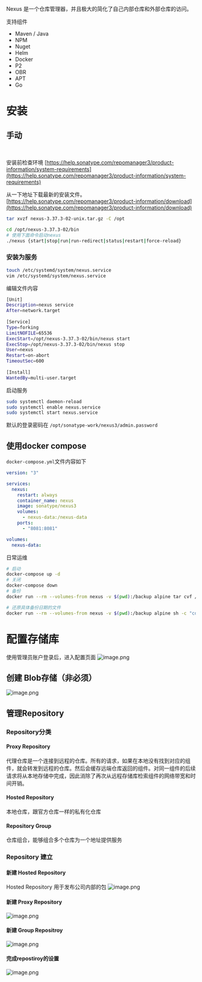 Nexus 是一个仓库管理器，并且极大的简化了自己内部仓库和外部仓库的访问。
​

支持组件

- Maven / Java
- NPM
- Nuget
- Helm
- Docker
- P2
- OBR
- APT
- Go 



# 安装
## 手动
​

安装前检查环境
[https://help.sonatype.com/repomanager3/product-information/system-requirements](https://help.sonatype.com/repomanager3/product-information/system-requirements)
​

从一下地址下载最新的安装文件。
[https://help.sonatype.com/repomanager3/product-information/download](https://help.sonatype.com/repomanager3/product-information/download)
​

```bash
tar xvzf nexus-3.37.3-02-unix.tar.gz -C /opt

cd /opt/nexus-3.37.3-02/bin 
# 使用下面命令启动nexus
./nexus {start|stop|run|run-redirect|status|restart|force-reload}

```
### 安装为服务
```bash
touch /etc/systemd/system/nexus.service
vim /etc/systemd/system/nexus.service
```
编辑文件内容
```bash
[Unit]
Description=nexus service
After=network.target
  
[Service]
Type=forking
LimitNOFILE=65536
ExecStart=/opt/nexus-3.37.3-02/bin/nexus start
ExecStop=/opt/nexus-3.37.3-02/bin/nexus stop
User=nexus
Restart=on-abort
TimeoutSec=600
  
[Install]
WantedBy=multi-user.target
```
启动服务
```bash
sudo systemctl daemon-reload
sudo systemctl enable nexus.service
sudo systemctl start nexus.service
```
默认的登录密码在  `/opt/sonatype-work/nexus3/admin.password`


## 使用docker compose
`docker-compose.yml`文件内容如下
```yaml
version: "3"

services:
  nexus:
    restart: always
    container_name: nexus
    image: sonatype/nexus3
    volumes:
      - nexus-data:/nexus-data
    ports:
      - "8081:8081"

volumes:
  nexus-data:
```
日常运维
```bash
# 启动
docker-compose up -d
# 关闭
docker-compose down 
# 备份
docker run --rm --volumes-from nexus -v $(pwd):/backup alpine tar cvf /backup/nexus-$(date +"%Y%m%d%H%M").tar /nexus-data

# 还原具体备份日期的文件
docker run --rm --volumes-from nexus -v $(pwd):/backup alpine sh -c "cd /nexus-data && tar xvf /backup/nexus-202202081212.tar --strip 1"

```
# 配置存储库
使用管理员账户登录后，进入配置页面
![image.png](https://cdn.nlark.com/yuque/0/2022/png/173778/1644299886908-02b64b10-6e11-4d39-950a-c0283fa2b749.png#clientId=ua1be7987-1869-4&crop=0&crop=0&crop=1&crop=1&from=paste&height=1057&id=u031e517e&margin=%5Bobject%20Object%5D&name=image.png&originHeight=1057&originWidth=1920&originalType=binary&ratio=1&rotation=0&showTitle=false&size=165906&status=done&style=none&taskId=u2bf4bff4-6df7-447d-b8fd-3bb125618e6&title=&width=1920)


## 创建 Blob存储（非必须）
![image.png](https://cdn.nlark.com/yuque/0/2022/png/173778/1644300177137-76418a91-cc90-43b8-9d9a-9c828eaa0ea8.png#clientId=ua1be7987-1869-4&crop=0&crop=0&crop=1&crop=1&from=paste&height=783&id=uce19a931&margin=%5Bobject%20Object%5D&name=image.png&originHeight=783&originWidth=896&originalType=binary&ratio=1&rotation=0&showTitle=false&size=91155&status=done&style=none&taskId=u955b69ff-23b4-4b20-8461-8614b969ef2&title=&width=896)


## 管理Repository
### Repository分类
#### Proxy Repository
代理仓库是一个连接到远程的仓库。所有的请求，如果在本地没有找到对应的组件，就会转发到远程的仓库。然后会缓存远端仓库返回的组件。对同一组件的后续请求将从本地存储中完成，因此消除了再次从远程存储库检索组件的网络带宽和时间开销。
#### Hosted Repository
本地仓库，跟官方仓库一样的私有化仓库
#### Repository Group
仓库组合，能够组合多个仓库为一个地址提供服务


### Repository 建立
#### 新建 Hosted Repository
Hosted Repository 用于发布公司内部的包
![image.png](https://cdn.nlark.com/yuque/0/2022/png/173778/1644455556552-dfd5038d-5cdc-458b-b727-b13e34f260f1.png#clientId=ua1be7987-1869-4&crop=0&crop=0&crop=1&crop=1&from=paste&height=913&id=u777a705d&margin=%5Bobject%20Object%5D&name=image.png&originHeight=913&originWidth=1232&originalType=binary&ratio=1&rotation=0&showTitle=false&size=136477&status=done&style=none&taskId=u0d98051b-4c9a-4960-9f65-f92d6030c1a&title=&width=1232)


#### 新建  Proxy Repository
![image.png](https://cdn.nlark.com/yuque/0/2022/png/173778/1644455661110-08005971-e08b-4128-9453-b21f28c58cea.png#clientId=ua1be7987-1869-4&crop=0&crop=0&crop=1&crop=1&from=paste&height=969&id=uc6fdaaa5&margin=%5Bobject%20Object%5D&name=image.png&originHeight=969&originWidth=1345&originalType=binary&ratio=1&rotation=0&showTitle=false&size=163257&status=done&style=none&taskId=u0a33ec6f-a62f-4cfb-b66c-dfc5a076448&title=&width=1345)


#### 新建 Group Repositroy
![image.png](https://cdn.nlark.com/yuque/0/2022/png/173778/1644455712750-4be5769d-4e84-4f64-8970-608077287a7c.png#clientId=ua1be7987-1869-4&crop=0&crop=0&crop=1&crop=1&from=paste&height=955&id=u1d81d62d&margin=%5Bobject%20Object%5D&name=image.png&originHeight=955&originWidth=1341&originalType=binary&ratio=1&rotation=0&showTitle=false&size=136863&status=done&style=none&taskId=u86667eb9-048f-4161-9a4e-6868b5901e5&title=&width=1341)


#### 完成repostiroy的设置 
![image.png](https://cdn.nlark.com/yuque/0/2022/png/173778/1644455766037-99f18389-dd94-4dee-ac66-867bad8c3326.png#clientId=ua1be7987-1869-4&crop=0&crop=0&crop=1&crop=1&from=paste&height=411&id=u174a65c8&margin=%5Bobject%20Object%5D&name=image.png&originHeight=411&originWidth=1595&originalType=binary&ratio=1&rotation=0&showTitle=false&size=78980&status=done&style=none&taskId=u6f5798d4-3cb3-493d-990a-d940949b7c7&title=&width=1595)
